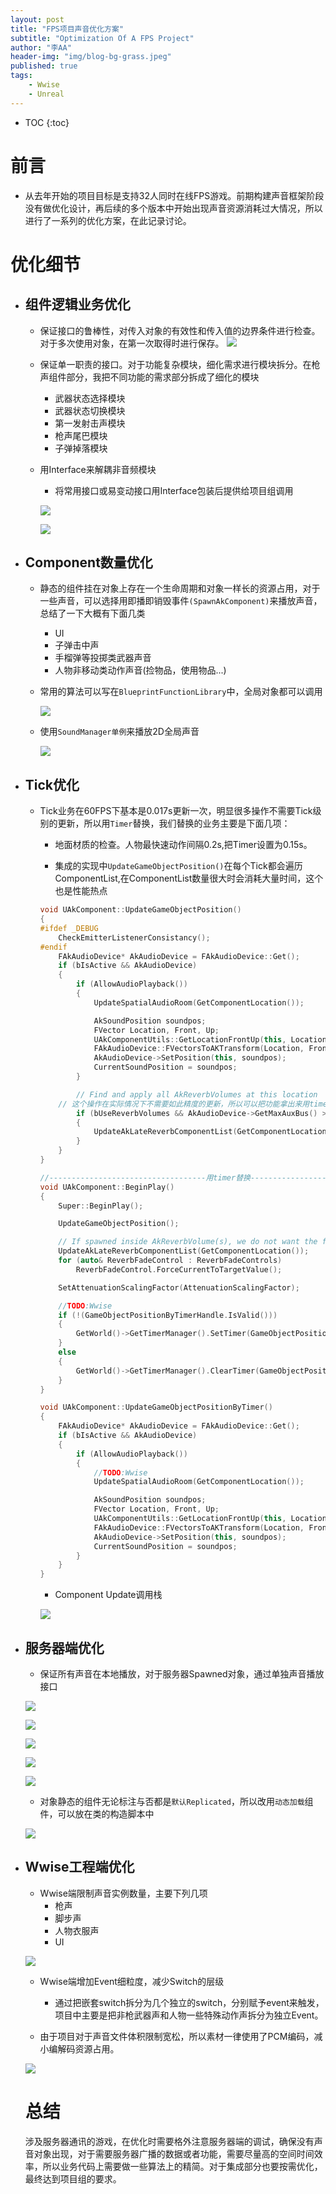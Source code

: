 ```yaml
---
layout: post
title: "FPS项目声音优化方案"
subtitle: "Optimization Of A FPS Project"
author: "李AA"
header-img: "img/blog-bg-grass.jpeg"
published: true
tags:
    - Wwise
    - Unreal
---
```


* TOC
{:toc}


# 前言
* 从去年开始的项目目标是支持32人同时在线FPS游戏。前期构建声音框架阶段没有做优化设计，再后续的多个版本中开始出现声音资源消耗过大情况，所以进行了一系列的优化方案，在此记录讨论。

# 优化细节
* ## 组件逻辑业务优化
  * 保证接口的鲁棒性，对传入对象的有效性和传入值的边界条件进行检查。对于多次使用对象，在第一次取得时进行保存。
    ![](/img/in-post/FPSOptimization/ValidCheck.PNG)
  * 保证单一职责的接口。对于功能复杂模块，细化需求进行模块拆分。在枪声组件部分，我把不同功能的需求部分拆成了细化的模块
    * 武器状态选择模块
    * 武器状态切换模块
    * 第一发射击声模块
    * 枪声尾巴模块
    * 子弹掉落模块
  * 用Interface来解耦非音频模块
    * 将常用接口或易变动接口用Interface包装后提供给项目组调用
    
    ![](/img/in-post/FPSOptimization/ISoundManager.PNG)
    
    ![](/img/in-post/FPSOptimization/ISoundManager02.PNG)

* ## Component数量优化
  * 静态的组件挂在对象上存在一个生命周期和对象一样长的资源占用，对于一些声音，可以选择用即播即销毁事件```(SpawnAkComponent)```来播放声音，总结了一下大概有下面几类
    * UI
    * 子弹击中声
    * 手榴弹等投掷类武器声音
    * 人物非移动类动作声音(捡物品，使用物品...)
  * 常用的算法可以写在```BlueprintFunctionLibrary```中，全局对象都可以调用
    
    ![](/img/in-post/FPSOptimization/BPFunctionLibrary.PNG) 

  * 使用```SoundManager单例```来播放2D全局声音
    
    ![](/img/in-post/FPSOptimization/SoundManager.PNG)

* ## Tick优化
  * Tick业务在60FPS下基本是0.017s更新一次，明显很多操作不需要Tick级别的更新，所以用```Timer```替换，我们替换的业务主要是下面几项：
    * 地面材质的检查。人物最快速动作间隔0.2s,把Timer设置为0.15s。

    * 集成的实现中```UpdateGameObjectPosition()```在每个Tick都会遍历ComponentList,在ComponentList数量很大时会消耗大量时间，这个也是性能热点

    ```cpp
    void UAkComponent::UpdateGameObjectPosition()
    {
    #ifdef _DEBUG
    	CheckEmitterListenerConsistancy();
    #endif
    	FAkAudioDevice* AkAudioDevice = FAkAudioDevice::Get();
    	if (bIsActive && AkAudioDevice)
    	{
    		if (AllowAudioPlayback())
    		{
    			UpdateSpatialAudioRoom(GetComponentLocation());

    			AkSoundPosition soundpos;
    			FVector Location, Front, Up;
    			UAkComponentUtils::GetLocationFrontUp(this, Location, Front, Up);
    			FAkAudioDevice::FVectorsToAKTransform(Location, Front, Up, soundpos);
    			AkAudioDevice->SetPosition(this, soundpos);
    			CurrentSoundPosition = soundpos;
    		}

    		// Find and apply all AkReverbVolumes at this location
        // 这个操作在实际情况下不需要如此精度的更新，所以可以把功能拿出来用timer更新
    		if (bUseReverbVolumes && AkAudioDevice->GetMaxAuxBus() > 0)
    		{
    			UpdateAkLateReverbComponentList(GetComponentLocation());
    		}
    	}
    }

    //-----------------------------------用timer替换-----------------------------------
    void UAkComponent::BeginPlay()
    {
    	Super::BeginPlay();

    	UpdateGameObjectPosition();

    	// If spawned inside AkReverbVolume(s), we do not want the fade in effect to kick in.
    	UpdateAkLateReverbComponentList(GetComponentLocation());
    	for (auto& ReverbFadeControl : ReverbFadeControls)
    		ReverbFadeControl.ForceCurrentToTargetValue();

    	SetAttenuationScalingFactor(AttenuationScalingFactor);

    	//TODO:Wwise
    	if (!(GameObjectPositionByTimerHandle.IsValid()))
    	{
    		GetWorld()->GetTimerManager().SetTimer(GameObjectPositionByTimerHandle, this, &UAkComponent::UpdateGameObjectPositionByTimer, 0.02, true);
    	}
    	else
    	{
    		GetWorld()->GetTimerManager().ClearTimer(GameObjectPositionByTimerHandle);
    	}
    }

    void UAkComponent::UpdateGameObjectPositionByTimer()
    {
    	FAkAudioDevice* AkAudioDevice = FAkAudioDevice::Get();
    	if (bIsActive && AkAudioDevice)
    	{
    		if (AllowAudioPlayback())
    		{
    			//TODO:Wwise
    			UpdateSpatialAudioRoom(GetComponentLocation());

    			AkSoundPosition soundpos;
    			FVector Location, Front, Up;
    			UAkComponentUtils::GetLocationFrontUp(this, Location, Front, Up);
    			FAkAudioDevice::FVectorsToAKTransform(Location, Front, Up, soundpos);
    			AkAudioDevice->SetPosition(this, soundpos);
    			CurrentSoundPosition = soundpos;
    		}
    	}
    }
    ``` 
    * Component Update调用栈
    
    ![](/img/in-post/FPSOptimization/CallStack.PNG)

* ## 服务器端优化
  * 保证所有声音在本地播放，对于服务器Spawned对象，通过单独声音播放接口
  
  ![](/img/in-post/FPSOptimization/TickOnServe.PNG)
  
  ![](/img/in-post/FPSOptimization/Replicate.PNG)
  
  ![](/img/in-post/FPSOptimization/Authority.PNG)
  
  ![](/img/in-post/FPSOptimization/MulticastInterface.PNG)
  
  ![](/img/in-post/FPSOptimization/Multicast.PNG)
  
  * 对象静态的组件无论标注与否都是```默认Replicated```，所以改用```动态加载```组件，可以放在类的构造脚本中
  
  ![](/img/in-post/FPSOptimization/ConstructAkComponent.PNG)
  
* ## Wwise工程端优化
  * Wwise端限制声音实例数量，主要下列几项
    * 枪声
    * 脚步声
    * 人物衣服声
    * UI
  
  ![](/img/in-post/FPSOptimization/PlaybackLimit.PNG)
  
  * Wwise端增加Event细粒度，减少Switch的层级
    * 通过把嵌套switch拆分为几个独立的switch，分别赋予event来触发，项目中主要是把非枪武器声和人物一些特殊动作声拆分为独立Event。
  
  * 由于项目对于声音文件体积限制宽松，所以素材一律使用了PCM编码，减小编解码资源占用。
  
  ![](/img/in-post/FPSOptimization/Conversion.PNG)

  # 总结
  涉及服务器通讯的游戏，在优化时需要格外注意服务器端的调试，确保没有声音对象出现，对于需要服务器广播的数据或者功能，需要尽量高的空间时间效率，所以业务代码上需要做一些算法上的精简。对于集成部分也要按需优化，最终达到项目组的要求。
